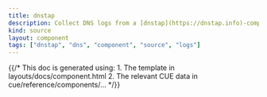 ```yaml
---
title: dnstap
description: Collect DNS logs from a [dnstap](https://dnstap.info)-compatible server
kind: source
layout: component
tags: ["dnstap", "dns", "component", "source", "logs"]
---
```


{{/* This doc is generated using:
     1. The template in layouts/docs/component.html
     2. The relevant CUE data in cue/reference/components/... */}}
